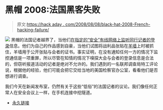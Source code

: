 # 黑帽 2008:法国黑客失败

> 原文:[https://hack aday . com/2008/08/08/black-hat-2008-French-hacking-failure/](https://hackaday.com/2008/08/08/black-hat-2008-french-hacking-failure/)

![](../Images/4af99623bbf64b38845837f80953116c.png)
黑帽的法国记者越界了，当他们[在指定的“安全”有线网络上监听同行记者的登录](http://blog.wired.com/27bstroke6/2008/08/french-reporter.html)信息。他们为自己的作品感到自豪，当他们试图将战利品张贴在[羊墙](http://www.blackhat.com/html/bh-usa-08/wallofsheep.html)上时被抓住，羊墙用于公开张贴与会者的证书。事实证明，在没有通知任何一方的情况下监控通信是一项重罪，所以尽管在知情的情况下嗅探大会与会者的登录信息是合法的，但窃听报道活动的记者是绝对不允许的。我们遇到的一名联邦调查局特工评论说，根据他的经验，他们可能会把它交给当地的美国检察官办公室，看看他们是否想进行调查。

我们今天在新闻发布室，仍然有关于这些“低俗”的法国记者的议论。我们像任何正常人在安全会议上一样，在手机连接中挖隧道。

*   [永久链接](http://blog.wired.com/27bstroke6/2008/08/french-reporter.html)